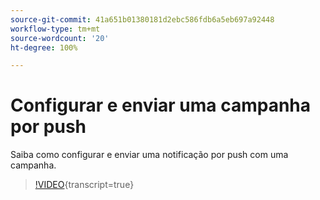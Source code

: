 ```yaml
---
source-git-commit: 41a651b01380181d2ebc586fdb6a5eb697a92448
workflow-type: tm+mt
source-wordcount: '20'
ht-degree: 100%

---
```

# Configurar e enviar uma campanha por push

Saiba como configurar e enviar uma notificação por push com uma campanha.

>[!VIDEO](https://video.tv.adobe.com/v/3422017/?learn=on){transcript=true}